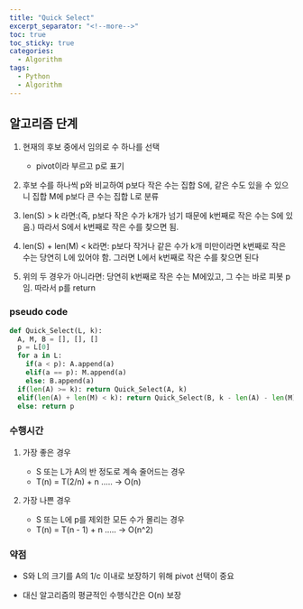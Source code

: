 ```yaml
---
title: "Quick Select"
excerpt_separator: "<!--more-->"
toc: true
toc_sticky: true
categories:
  - Algorithm
tags:
  - Python
  - Algorithm
---
```


## 알고리즘 단계

1. 현재의 후보 중에서 임의로 수 하나를 선택

   - pivot이라 부르고 p로 표기

2. 후보 수를 하나씩 p와 비교하여 p보다 작은 수는 집합 S에, 같은 수도 있을 수 있으니 집합 M에 p보다 큰 수는 집합 L로 분류
3. len(S) > k 라면:(즉, p보다 작은 수가 k개가 넘기 때문에 k번째로 작은 수는 S에 있음.) 따라서 S에서 k번째로 작은 수를 찾으면 됨.
4. len(S) + len(M) < k라면: p보다 작거나 같은 수가 k개 미만이라면 k번째로 작은 수는 당연히 L에 있어야 함. 그러면 L에서 k번째로 작은 수를 찾으면 된다
5. 위의 두 경우가 아니라면: 당연히 k번째로 작은 수는 M에있고, 그 수는 바로 피봇 p임. 따라서 p를 return

### pseudo code

<!-- prettier-ignore -->
```python
def Quick_Select(L, k):
  A, M, B = [], [], []
  p = L[0]
  for a in L:
    if(a < p): A.append(a)
    elif(a == p): M.append(a)
    else: B.append(a)
  if(len(A) >= k): return Quick_Select(A, k)
  elif(len(A) + len(M) < k): return Quick_Select(B, k - len(A) - len(M))
  else: return p
```

### 수행시간

1. 가장 좋은 경우

   - S 또는 L가 A의 반 정도로 계속 줄어드는 경우
   - T(n) = T(2/n) + n ..... -> O(n)

2. 가장 나쁜 경우

   - S 또는 L에 p를 제외한 모든 수가 몰리는 경우
   - T(n) = T(n - 1) + n ..... -> O(n^2)

### 약점

- S와 L의 크기를 A의 1/c 이내로 보장하기 위해 pivot 선택이 중요

- 대신 알고리즘의 평균적인 수행식간은 O(n) 보장
